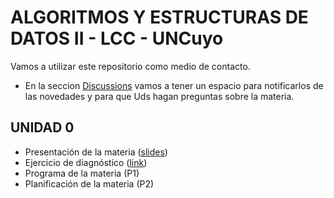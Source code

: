 # ALGORITMOS Y ESTRUCTURAS DE DATOS II - LCC - UNCuyo

Vamos a utilizar este repositorio como medio de contacto.

* En la seccion [Discussions](https://github.com/harpomaxx/algoritmos2/discussions) vamos a tener un espacio para notificarlos de las novedades y para que Uds hagan preguntas sobre la materia.

## UNIDAD 0
* Presentación de la materia ([slides](https://docs.google.com/presentation/d/15ArMLquVuUL3D3T2DBuJ19aRLwNWYy1DXorLk1DNnvw/edit?usp=sharing))
* Ejercicio de diagnóstico ([link](https://docs.google.com/document/d/1g-7whZx6Os7FS8osvxfiP_zTPmnbQmGRYKIyxy5avQQ/edit?usp=sharing))
* Programa de la materia (P1)
* Planificación de la materia (P2)

